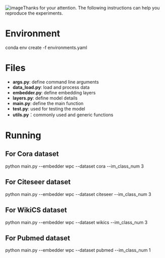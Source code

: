 ![image](https://github.com/WPCdemo/WPC/assets/126042536/ab8fa16f-93f6-4816-ac19-105ee69979ed)Thanks for your attention. The following instructions can help you reproduce the experiments.

# Environment
conda env create -f environments.yaml

# Files
- **args.py**: define command line arguments
- **data_load.py**: load and process data
- **embedder.py**: define embedding layers
- **layers.py**: define model details
- **main.py**: define the main function
- **test.py**: used for testing the model
- **utils.py**：commonly used and generic functions
  
# Running
## For Cora dataset
python main.py --embedder wpc --dataset cora --im_class_num 3
## For Citeseer dataset
python main.py --embedder wpc --dataset citeseer --im_class_num 3
## For WikiCS dataset
python main.py --embedder wpc --dataset wikics --im_class_num 3
## For Pubmed dataset
python main.py --embedder wpc --dataset pubmed --im_class_num 1
